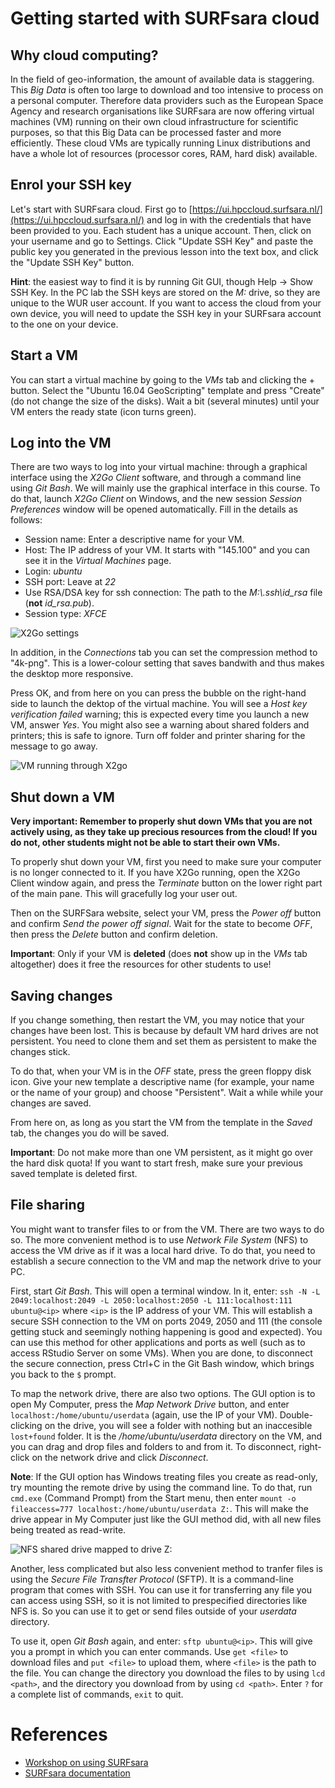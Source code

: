 # Getting started with SURFsara cloud

## Why cloud computing?

In the field of geo-information, the amount of available data is staggering. This *Big Data* is often too large to download and too intensive to process on a personal computer. Therefore data providers such as the European Space Agency and research organisations like SURFsara are now offering virtual machines (VM) running on their own cloud infrastructure for scientific purposes, so that this Big Data can be processed faster and more efficiently. These cloud VMs are typically running Linux distributions and have a whole lot of resources (processor cores, RAM, hard disk) available.

## Enrol your SSH key

Let's start with SURFsara cloud. First go to [https://ui.hpccloud.surfsara.nl/](https://ui.hpccloud.surfsara.nl/) and log in with the credentials that have been provided to you. Each student has a unique account. Then, click on your username and go to Settings. Click "Update SSH Key" and paste the public key you generated in the previous lesson into the text box, and click the "Update SSH Key" button.

**Hint**: the easiest way to find it is by running Git GUI, though Help → Show SSH Key. In the PC lab the SSH keys are stored on the *M:* drive, so they are unique to the WUR user account. If you want to access the cloud from your own device, you will need to update the SSH key in your SURFsara account to the one on your device.

## Start a VM

<!--### "Cloud" view-->
You can start a virtual machine by going to the *VMs* tab and clicking the + button. Select the "Ubuntu 16.04 GeoScripting" template and press "Create" (do not change the size of the disks). Wait a bit (several minutes) until your VM enters the ready state (icon turns green).

<!--### "User" view
Next, press "Change view" and set it to "user". From the Dashboard, go to Virtual Resources → Templates, select the "Ubuntu 16.04 GeoScripting" template and press "Clone". Give it a name you like: this will become your very own virtual machine. A *Template* is a set of settings for your virtual machine, including the number of cores, memory and hard disks.

You can run it already by clicking on it and pressing "Instantiate", then confirming the settings by pressing "Instantiate" again. You will see your virtual machine running in the Virtual Resources → Virtual Machines page. -->

## Log into the VM

There are two ways to log into your virtual machine: through a graphical interface using the *X2Go Client* software, and through a command line using *Git Bash*. We will mainly use the graphical interface in this course. To do that, launch *X2Go Client* on Windows, and the new session *Session Preferences* window will be opened automatically. Fill in the details as follows:

* Session name: Enter a descriptive name for your VM.
* Host: The IP address of your VM. It starts with "145.100" and you can see it in the *Virtual Machines* page.
* Login: *ubuntu*
* SSH port: Leave at *22*
* Use RSA/DSA key for ssh connection: The path to the *M:\\.ssh\id_rsa* file (**not** *id_rsa.pub*).
* Session type: *XFCE*

![X2Go settings](figs/x2gosettings.PNG)

In addition, in the *Connections* tab you can set the compression method to "4k-png". This is a lower-colour setting that saves bandwith and thus makes the desktop more responsive.

Press OK, and from here on you can press the bubble on the right-hand side to launch the dektop of the virtual machine. You will see a *Host key verification failed* warning; this is expected every time you launch a new VM, answer *Yes*. You might also see a warning about shared folders and printers; this is safe to ignore. Turn off folder and printer sharing for the message to go away.

![VM running through X2go](figs/x2gorunning.PNG)

## Shut down a VM

**Very important: Remember to properly shut down VMs that you are not actively using, as they take up precious resources from the cloud! If you do not, other students might not be able to start their own VMs.**

To properly shut down your VM, first you need to make sure your computer is no longer connected to it. If you have X2Go running, open the X2Go Client window again, and press the *Terminate* button on the lower right part of the main pane. This will gracefully log your user out.

<!--### "Cloud" view-->

Then on the SURFSara website, select your VM, press the *Power off* button and confirm *Send the power off signal*. Wait for the state to become *OFF*, then press the *Delete* button and confirm deletion.

**Important**: Only if your VM is **deleted** (does **not** show up in the *VMs* tab altogether) does it free the resources for other students to use!

<!--### "User" view

Then on the SURFsara website, select your VM, press the garbage can button, and select *Shutdown*. -->

## Saving changes

If you change something, then restart the VM, you may notice that your changes have been lost. This is because by default VM hard drives are not persistent. You need to clone them and set them as persistent to make the changes stick.

<!--### "Cloud" view-->

To do that, when your VM is in the *OFF* state, press the green floppy disk icon. Give your new template a descriptive name (for example, your name or the name of your group) and choose "Persistent". Wait a while while your changes are saved.

From here on, as long as you start the VM from the template in the *Saved* tab, the changes you do will be saved.

**Important**: Do not make more than one VM persistent, as it might go over the hard disk quota! If you want to start fresh, make sure your previous saved template is deleted first.

<!--### "User" view

To do that, go to the *Virtual Resources* → *Images* page on the SURFsara website. This is a list of hard disks available to your VMs. Select the *Ubuntu 16.04 GeoScripting* image, which is the operating system image, then click "Clone" and name it. Go back to the image listing, selected your cloned OS image, press on the three-dots button and choose "Make persistent".

You now have a persistent clone of the operating system. Now you need to tell the VM to use it. To do that, go to the *Templates* page, select the template and clone it. Select your cloned template and click *Update*. Go to the *Storage* tab and click on your cloned OS image, then click *Update* to confirm changes.

Now when you instantiate your cloned template, it will use the persistent image and allow you to make changes. In case something ever goes wrong with the VM, you can always delete the cloned image and reclone the original image to start fresh.

The OS image only has 10 GiB of space. In case it is not enough, such as for processing large rasters, you can add an additional hard drive to your VM and store your files on it.

To do that, repeat the cloning and template editing process, but this time with the *userdata shared drive* image. When editing your teplate file (you can keep updating the cloned template you already have), instead of replacing Disk 0, press the *Add another disk* button and choose your cloned *User data* image as Disk 1.

The space is then available in the *userdata* directory within your user directory (*/home/ubuntu/userdata*).-->

## File sharing

You might want to transfer files to or from the VM. There are two ways to do so. The more convenient method is to use *Network File System* (NFS) to access the VM drive as if it was a local hard drive. To do that, you need to establish a secure connection to the VM and map the network drive to your PC.

First, start *Git Bash*. This will open a terminal window. In it, enter: `ssh -N -L 2049:localhost:2049 -L 2050:localhost:2050 -L 111:localhost:111 ubuntu@<ip>` where `<ip>` is the IP address of your VM. This will establish a secure SSH connection to the VM on ports 2049, 2050 and 111 (the console getting stuck and seemingly nothing happening is good and expected). You can use this method for other applications and ports as well (such as to access RStudio Server on some VMs). When you are done, to disconnect the secure connection, press Ctrl+C in the Git Bash window, which brings you back to the `$` prompt.

To map the network drive, there are also two options. The GUI option is to open My Computer, press the *Map Network Drive* button, and enter `localhost:/home/ubuntu/userdata` (again, use the IP of your VM). Double-clicking on the drive, you will see a folder with nothing but an inaccesible `lost+found` folder. It is the */home/ubuntu/userdata* directory on the VM, and you can drag and drop files and folders to and from it. To disconnect, right-click on the network drive and click *Disconnect*.

**Note**: If the GUI option has Windows treating files you create as read-only, try mounting the remote drive by using the command line. To do that, run `cmd.exe` (Command Prompt) from the Start menu, then enter `mount -o fileaccess=777 localhost:/home/ubuntu/userdata Z:`. This will make the drive appear in My Computer just like the GUI method did, with all new files being treated as read-write.

![NFS shared drive mapped to drive Z:](figs/filesharing.png)

Another, less complicated but also less convenient method to tranfer files is using the *Secure File Transfter Protocol* (SFTP). It is a command-line program that comes with SSH. You can use it for transferring any file you can access using SSH, so it is not limited to prespecified directories like NFS is. So you can use it to get or send files outside of your *userdata* directory.

To use it, open *Git Bash* again, and enter: `sftp ubuntu@<ip>`. This will give you a prompt in which you can enter commands. Use `get <file>` to download files and `put <file>` to upload them, where `<file>` is the path to the file. You can change the directory you download the files to by using `lcd <path>`, and the directory you download from by using `cd <path>`. Enter `?` for a complete list of commands, `exit` to quit. 

# References

* [Workshop on using SURFsara](https://doc.hpccloud.surfsara.nl/VU-20161019/index)
* [SURFsara documentation](https://doc.hpccloud.surfsara.nl/)
